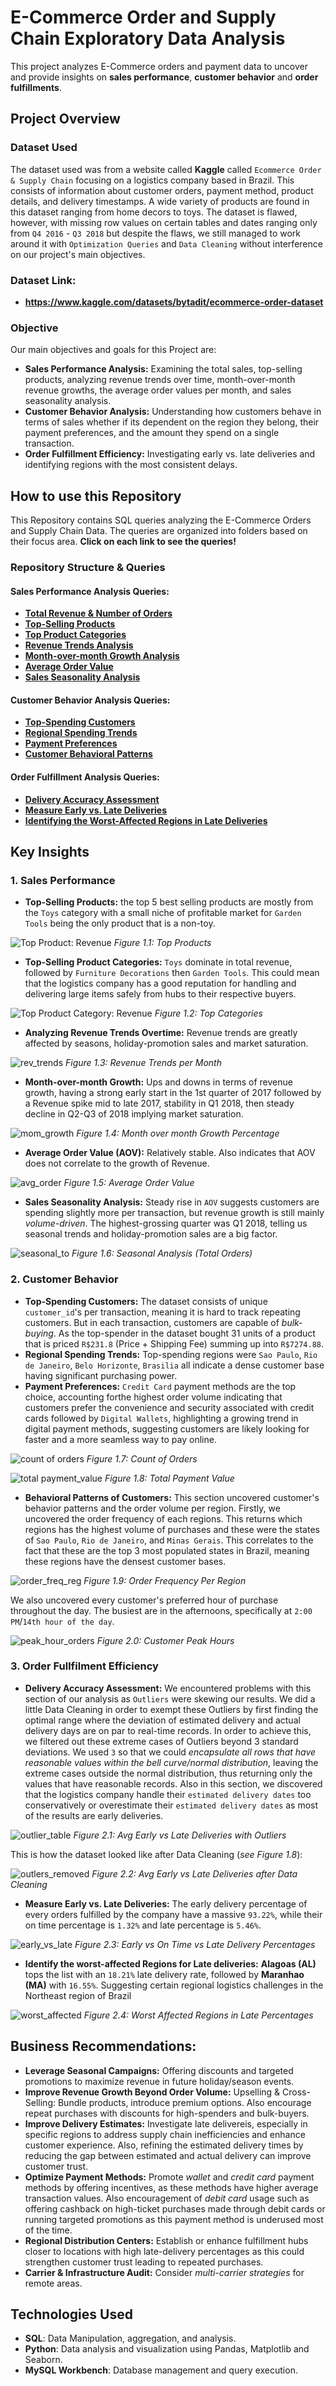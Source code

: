 # E-Commerce Order and Supply Chain Exploratory Data Analysis
This project analyzes E-Commerce orders and payment data to uncover and provide insights on **sales performance**, **customer behavior** and **order fulfillments**.

## Project Overview

### Dataset Used
The dataset used was from a website called **Kaggle** called `Ecommerce Order & Supply Chain` focusing on a logistics company based in Brazil. This consists of information about customer orders, payment method, product details, and delivery timestamps. A wide variety of products are found in this dataset ranging from home decors to toys. The dataset is flawed, however, with missing row values on certain tables and dates ranging only from `Q4 2016` - `Q3 2018` but despite the flaws, we still managed to work around it with `Optimization Queries` and `Data Cleaning` without interference on our project's main objectives.

### Dataset Link: 
- **https://www.kaggle.com/datasets/bytadit/ecommerce-order-dataset**

### Objective
Our main objectives and goals for this Project are:
- **Sales Performance Analysis:** Examining the total sales, top-selling products, analyzing revenue trends over time, month-over-month revenue growths, the average order values per month, and sales seasonality analysis.
- **Customer Behavior Analysis:** Understanding how customers behave in terms of sales whether if its dependent on the region they belong, their payment preferences, and the amount they spend on a single transaction.
- **Order Fulfillment Efficiency:** Investigating early vs. late deliveries and identifying regions with the most consistent delays.

## How to use this Repository
This Repository contains SQL queries analyzing the E-Commerce Orders and Supply Chain Data. The queries are organized into folders based on their focus area. **Click on each link to see the queries!**

### Repository Structure & Queries
#### Sales Performance Analysis Queries:
- **[Total Revenue & Number of Orders](https://github.com/cartiace0004/Portfolio/blob/main/E-Commerce-Order-Supply-Chain-Analysis/Sales-Performance-Analysis-Queries/total_revenue.sql)**
- **[Top-Selling Products](https://github.com/cartiace0004/Portfolio/blob/main/E-Commerce-Order-Supply-Chain-Analysis/Sales-Performance-Analysis-Queries/top_selling_products.sql)**
- **[Top Product Categories](https://github.com/cartiace0004/Portfolio/blob/main/E-Commerce-Order-Supply-Chain-Analysis/Sales-Performance-Analysis-Queries/top_product_categories.sql)**
- **[Revenue Trends Analysis](https://github.com/cartiace0004/Portfolio/blob/main/E-Commerce-Order-Supply-Chain-Analysis/Sales-Performance-Analysis-Queries/revenue_trends_analysis.sql)**
- **[Month-over-month Growth Analysis](https://github.com/cartiace0004/Portfolio/blob/main/E-Commerce-Order-Supply-Chain-Analysis/Sales-Performance-Analysis-Queries/month-over-month-growth.sql)**
- **[Average Order Value](https://github.com/cartiace0004/Portfolio/blob/main/E-Commerce-Order-Supply-Chain-Analysis/Sales-Performance-Analysis-Queries/average-order-value.sql)**
- **[Sales Seasonality Analysis](https://github.com/cartiace0004/Portfolio/blob/main/E-Commerce-Order-Supply-Chain-Analysis/Sales-Performance-Analysis-Queries/sales-seasonality-analysis.sql)**

#### Customer Behavior Analysis Queries:
- **[Top-Spending Customers](https://github.com/cartiace0004/Portfolio/blob/main/E-Commerce-Order-Supply-Chain-Analysis/Customer-Behavior-Queries/top_spender_customer.sql)**
- **[Regional Spending Trends](https://github.com/cartiace0004/Portfolio/blob/main/E-Commerce-Order-Supply-Chain-Analysis/Customer-Behavior-Queries/regional_spending_trends.sql)**
- **[Payment Preferences](https://github.com/cartiace0004/Portfolio/blob/main/E-Commerce-Order-Supply-Chain-Analysis/Customer-Behavior-Queries/payment_preferences.sql)**
- **[Customer Behavioral Patterns](https://github.com/cartiace0004/Portfolio/blob/main/E-Commerce-Order-Supply-Chain-Analysis/Customer-Behavior-Queries/customer_behavioral_patterns.sql)**

#### Order Fulfillment Analysis Queries:
- **[Delivery Accuracy Assessment](https://github.com/cartiace0004/Portfolio/blob/main/E-Commerce-Order-Supply-Chain-Analysis/Order-Fulfillment-Efficiencies-Queries/delivery_accuracy_assessment.sql)**
- **[Measure Early vs. Late Deliveries](https://github.com/cartiace0004/Portfolio/blob/main/E-Commerce-Order-Supply-Chain-Analysis/Order-Fulfillment-Efficiencies-Queries/measure_early_vs_late_deliveries.sql)**
- **[Identifying the Worst-Affected Regions in Late Deliveries](https://github.com/cartiace0004/Portfolio/blob/main/E-Commerce-Order-Supply-Chain-Analysis/Order-Fulfillment-Efficiencies-Queries/identify_the_worst_affected_regions_for_late_deliveries.sql)**

## Key Insights

### 1. Sales Performance
- **Top-Selling Products:** the top 5 best selling products are mostly from the `Toys` category with a small niche of profitable market for `Garden Tools` being the only product that is a non-toy.

![Top Product: Revenue](plots/top_prod_revenue.png)
*Figure 1.1: Top Products*

- **Top-Selling Product Categories:** `Toys` dominate in total revenue, followed by `Furniture Decorations` then `Garden Tools`. This could mean that the logistics company has a good reputation for handling and delivering large items safely from hubs to their respective buyers.

![Top Product Category: Revenue](plots/top_prod_cat_revenue.png)
*Figure 1.2: Top Categories*

- **Analyzing Revenue Trends Overtime:** Revenue trends are greatly affected by seasons, holiday-promotion sales and market saturation.

![rev_trends](plots/rev_trends.png)
*Figure 1.3: Revenue Trends per Month*

- **Month-over-month Growth:** Ups and downs in terms of revenue growth, having a strong early start in the 1st quarter of 2017 followed by a Revenue spike mid to late 2017, stability in Q1 2018, then steady decline in Q2-Q3 of 2018 implying market saturation.

![mom_growth](plots/mom_growth.png)
*Figure 1.4: Month over month Growth Percentage*

- **Average Order Value (AOV):** Relatively stable. Also indicates that AOV does not correlate to the growth of Revenue.

![avg_order](plots/avg_order_value.png)
*Figure 1.5: Average Order Value*

- **Sales Seasonality Analysis:** Steady rise in `AOV` suggests customers are spending slightly more per transaction, but revenue growth is still mainly *volume-driven*. The highest-grossing quarter was Q1 2018, telling us seasonal trends and holiday-promotion sales are a big factor.

![seasonal_to](plots/seasonal_anal6.png)
*Figure 1.6: Seasonal Analysis (Total Orders)*

### 2. Customer Behavior
- **Top-Spending Customers:** The dataset consists of unique `customer_id`'s per transaction, meaning it is hard to track repeating customers. But in each transaction, customers are capable of *bulk-buying*. As the top-spender in the dataset bought 31 units of a product that is priced `R$231.8` (Price + Shipping Fee) summing up into `R$7274.88`.
- **Regional Spending Trends:** Top-spending regions were `Sao Paulo`, `Rio de Janeiro`, `Belo Horizonte`, `Brasilia` all indicate a dense customer base having significant purchasing power.
- **Payment Preferences:** `Credit Card` payment methods are the top choice, accounting forthe highest order volume indicating that customers prefer the convenience and security associated with credit cards followed by `Digital Wallets`, highlighting a growing trend in digital payment methods, suggesting customers are likely looking for faster and a more seamless way to pay online.

![count of orders](plots/count_of_orders.png)
*Figure 1.7: Count of Orders*

![total payment_value](plots/total_payment_value.png)
*Figure 1.8: Total Payment Value*

- **Behavioral Patterns of Customers:** This section uncovered customer's behavior patterns and the order volume per region. Firstly, we uncovered the order frequency of each regions. This returns which regions has the highest volume of purchases and these were the states of `Sao Paulo`, `Rio de Janeiro`, and `Minas Gerais`. This correlates to the fact that these are the top 3 most populated states in Brazil, meaning these regions have the densest customer bases.

![order_freq_reg](plots/order_freq_reg.png)
*Figure 1.9: Order Frequency Per Region*

We also uncovered every customer's preferred hour of purchase throughout the day. The busiest are in the afternoons, specifically at `2:00 PM`/`14th hour of the day`.

![peak_hour_orders](plots/peak_hour_plot.png)
*Figure 2.0: Customer Peak Hours*

### 3. Order Fullfilment Efficiency
- **Delivery Accuracy Assessment:** We encountered problems with this section of our analysis as `Outliers` were skewing our results. We did a little Data Cleaning in order to exempt these Outliers by first finding the optimal range where the deviation of estimated delivery and actual delivery days are on par to real-time records. In order to achieve this, we filtered out these extreme cases of Outliers beyond 3 standard deviations. We used `3` so that we could *encapsulate all rows that have reasonable values within the bell curve/normal distribution*, leaving the extreme cases outside the normal distribution, thus returning only the values that have reasonable records. Also in this section, we discovered that the logistics company handle their `estimated delivery dates` too conservatively or overestimate their `estimated delivery dates` as most of the results are early deliveries.

![outlier_table](plots/outliers.png)
*Figure 2.1: Avg Early vs Late Deliveries with Outliers*

This is how the dataset looked like after Data Cleaning (*see Figure 1.8*):

![outlers_removed](plots/outliers_removed.png)
*Figure 2.2: Avg Early vs Late Deliveries after Data Cleaning*


- **Measure Early vs. Late Deliveries:** The early delivery percentage of every orders fulfilled by the company have a massive `93.22%`, while their on time percentage is `1.32%` and late percentage is `5.46%`.

![early_vs_late](plots/ealy_vs_late.png)
*Figure 2.3: Early vs On Time vs Late Delivery Percentages*


- **Identify the worst-affected Regions for Late deliveries:** **Alagoas (AL)** tops the list with an `18.21%` late delivery rate, followed by **Maranhao (MA)** with `16.55%`. Suggesting certain regional logistics challenges in the Northeast region of Brazil

![worst_affected](plots/worst_affected.png)
*Figure 2.4: Worst Affected Regions in Late Percentages*

## Business Recommendations:
- **Leverage Seasonal Campaigns:** Offering discounts and targeted promotions to maximize revenue in future holiday/season events.
- **Improve Revenue Growth Beyond Order Volume:** Upselling & Cross-Selling: Bundle products, introduce premium options. Also encourage repeat purchases with discounts for high-spenders and bulk-buyers.
- **Improve Delivery Estimates:** Investigate late delivereis, especially in specific regions to address supply chain inefficiencies and enhance customer experience. Also, refining the estimated delivery times by reducing the gap between estimated and actual delivery can improve customer trust.
- **Optimize Payment Methods:** Promote *wallet* and *credit card* payment methods by offering incentives, as these methods have higher average transaction values. Also encouragement of *debit card* usage such as offering cashback on high-ticket purchases made through debit cards or running targeted promotions as this payment method is underused most of the time. 
- **Regional Distribution Centers:** Establish or enhance fulfillment hubs closer to locations with high late-delivery percentages as this could strengthen customer trust leading to repeated purchases.
- **Carrier & Infrastructure Audit:** Consider *multi-carrier strategies* for remote areas. 

## Technologies Used
- **SQL**: Data Manipulation, aggregation, and analysis.
- **Python**: Data analysis and visualization using Pandas, Matplotlib and Seaborn.
- **MySQL Workbench**: Database management and query execution.
